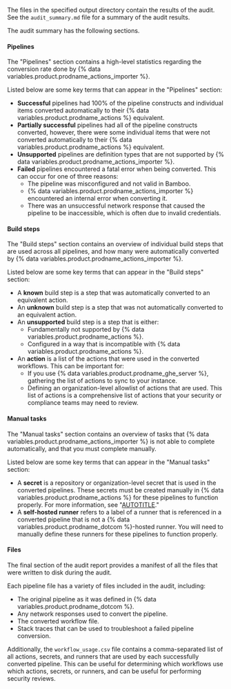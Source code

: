 The files in the specified output directory contain the results of the audit. See the `audit_summary.md` file for a summary of the audit results.

The audit summary has the following sections.

#### Pipelines

The "Pipelines" section contains a high-level statistics regarding the conversion rate done by {% data variables.product.prodname_actions_importer %}.

Listed below are some key terms that can appear in the "Pipelines" section:

* **Successful** pipelines had 100% of the pipeline constructs and individual items converted automatically to their {% data variables.product.prodname_actions %} equivalent.
* **Partially successful** pipelines had all of the pipeline constructs converted, however, there were some individual items that were not converted automatically to their {% data variables.product.prodname_actions %} equivalent.
* **Unsupported** pipelines are definition types that are not supported by {% data variables.product.prodname_actions_importer %}.
* **Failed** pipelines encountered a fatal error when being converted. This can occur for one of three reasons:
  * The pipeline was misconfigured and not valid in Bamboo.
  * {% data variables.product.prodname_actions_importer %} encountered an internal error when converting it.
  * There was an unsuccessful network response that caused the pipeline to be inaccessible, which is often due to invalid credentials.

#### Build steps

The "Build steps" section contains an overview of individual build steps that are used across all pipelines, and how many were automatically converted by {% data variables.product.prodname_actions_importer %}.

Listed below are some key terms that can appear in the "Build steps" section:

* A **known** build step is a step that was automatically converted to an equivalent action.
* An **unknown** build step is a step that was not automatically converted to an equivalent action.
* An **unsupported** build step is a step that is either:
  * Fundamentally not supported by {% data variables.product.prodname_actions %}.
  * Configured in a way that is incompatible with {% data variables.product.prodname_actions %}.
* An **action** is a list of the actions that were used in the converted workflows. This can be important for:
  * If you use {% data variables.product.prodname_ghe_server %}, gathering the list of actions to sync to your instance.
  * Defining an organization-level allowlist of actions that are used. This list of actions is a comprehensive list of actions that your security or compliance teams may need to review.

#### Manual tasks

The "Manual tasks" section contains an overview of tasks that {% data variables.product.prodname_actions_importer %} is not able to complete automatically, and that you must complete manually.

Listed below are some key terms that can appear in the "Manual tasks" section:

* A **secret** is a repository or organization-level secret that is used in the converted pipelines. These secrets must be created manually in {% data variables.product.prodname_actions %} for these pipelines to function properly. For more information, see "[AUTOTITLE](/actions/security-guides/using-secrets-in-github-actions)."
* A **self-hosted runner** refers to a label of a runner that is referenced in a converted pipeline that is not a {% data variables.product.prodname_dotcom %}-hosted runner. You will need to manually define these runners for these pipelines to function properly.

#### Files

The final section of the audit report provides a manifest of all the files that were written to disk during the audit.

Each pipeline file has a variety of files included in the audit, including:

* The original pipeline as it was defined in {% data variables.product.prodname_dotcom %}.
* Any network responses used to convert the pipeline.
* The converted workflow file.
* Stack traces that can be used to troubleshoot a failed pipeline conversion.

Additionally, the `workflow_usage.csv` file contains a comma-separated list of all actions, secrets, and runners that are used by each successfully converted pipeline. This can be useful for determining which workflows use which actions, secrets, or runners, and can be useful for performing security reviews.
